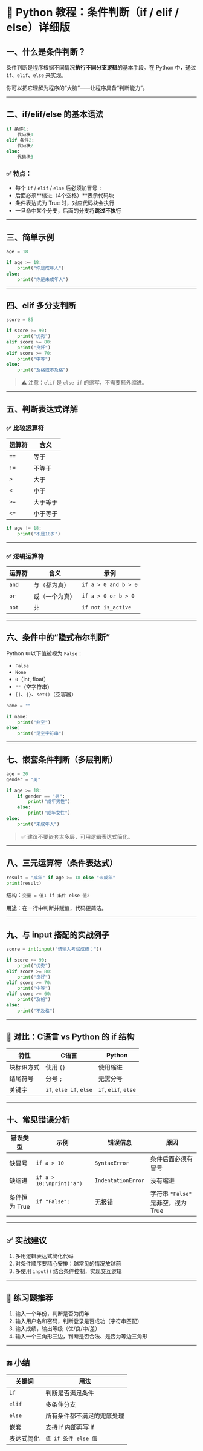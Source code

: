 
# 📘 Python 教程：条件判断（if / elif / else）详细版


## 一、什么是条件判断？

条件判断是程序根据不同情况**执行不同分支逻辑**的基本手段。在 Python 中，通过 `if`、`elif`、`else` 来实现。

你可以把它理解为程序的“大脑”——让程序具备“判断能力”。

---

## 二、if/elif/else 的基本语法

```python
if 条件1:
    代码块1
elif 条件2:
    代码块2
else:
    代码块3
```

### ✅ 特点：

- 每个 `if` / `elif` / `else` 后必须加冒号 `:`
- 后面必须**缩进（4个空格）**表示代码块
- 条件表达式为 True 时，对应代码块会执行
- 一旦命中某个分支，后面的分支将**跳过不执行**

---

## 三、简单示例

```python
age = 18

if age >= 18:
    print("你是成年人")
else:
    print("你是未成年人")
```

---

## 四、elif 多分支判断

```python
score = 85

if score >= 90:
    print("优秀")
elif score >= 80:
    print("良好")
elif score >= 70:
    print("中等")
else:
    print("及格或不及格")
```

> ⚠️ 注意：`elif` 是 `else if` 的缩写，不需要额外缩进。

---

## 五、判断表达式详解

### ✅ 比较运算符

| 运算符 | 含义 |
|--------|------|
| `==`   | 等于 |
| `!=`   | 不等于 |
| `>`    | 大于 |
| `<`    | 小于 |
| `>=`   | 大于等于 |
| `<=`   | 小于等于 |

```python
if age != 18:
    print("不是18岁")
```

---

### ✅ 逻辑运算符

| 运算符 | 含义 | 示例 |
|--------|------|------|
| `and`  | 与（都为真） | `if a > 0 and b > 0` |
| `or`   | 或（一个为真） | `if a > 0 or b > 0` |
| `not`  | 非 | `if not is_active` |

---

## 六、条件中的“隐式布尔判断”

Python 中以下值被视为 `False`：

- `False`
- `None`
- `0`（int, float）
- `""`（空字符串）
- `[]`、`{}`、`set()`（空容器）

```python
name = ""

if name:
    print("非空")
else:
    print("是空字符串")
```

---

## 七、嵌套条件判断（多层判断）

```python
age = 20
gender = "男"

if age >= 18:
    if gender == "男":
        print("成年男性")
    else:
        print("成年女性")
else:
    print("未成年人")
```

> ✅ 建议不要嵌套太多层，可用逻辑表达式简化。

---

## 八、三元运算符（条件表达式）

```python
result = "成年" if age >= 18 else "未成年"
print(result)
```

结构：`变量 = 值1 if 条件 else 值2`

用途：在一行中判断并赋值，代码更简洁。

---

## 九、与 input 搭配的实战例子

```python
score = int(input("请输入考试成绩："))

if score >= 90:
    print("优秀")
elif score >= 80:
    print("良好")
elif score >= 70:
    print("中等")
elif score >= 60:
    print("及格")
else:
    print("不及格")
```

---

## 🔁 对比：C语言 vs Python 的 if 结构

| 特性 | C语言 | Python |
|------|-------|--------|
| 块标识方式 | 使用 `{}` | 使用缩进 |
| 结尾符号 | 分号 `;` | 无需分号 |
| 关键字 | `if`, `else if`, `else` | `if`, `elif`, `else` |

---

## 十、常见错误分析

| 错误类型 | 示例 | 错误信息 | 原因 |
|----------|-------|------------|-------|
| 缺冒号 | `if a > 10` | `SyntaxError` | 条件后面必须有冒号 |
| 缺缩进 | `if a > 10:\nprint("a")` | `IndentationError` | 没有缩进 |
| 条件恒为 True | `if "False":` | 无报错 | 字符串 `"False"` 是非空，视为 True |

---

## ✅ 实战建议

1. 多用逻辑表达式简化代码
2. 对条件顺序要精心安排：越常见的情况放越前
3. 多使用 `input()` 结合条件控制，实现交互逻辑

---

## 📌 练习题推荐

1. 输入一个年份，判断是否为闰年  
2. 输入用户名和密码，判断登录是否成功（字符串匹配）  
3. 输入成绩，输出等级（优/良/中/差）  
4. 输入一个三角形三边，判断是否合法、是否为等边三角形  

---

## 🔚 小结

| 关键词 | 用法 |
|--------|------|
| `if`   | 判断是否满足条件 |
| `elif` | 多条件分支 |
| `else` | 所有条件都不满足的兜底处理 |
| 嵌套 | 支持 if 内部再写 if |
| 表达式简化 | `值 if 条件 else 值` |

